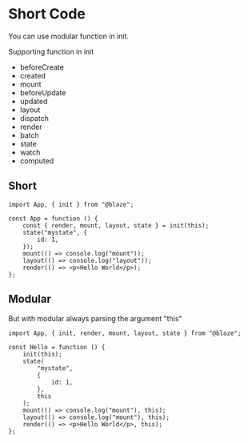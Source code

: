 # Short Code

You can use modular function in init.

Supporting function in init

-   beforeCreate
-   created
-   mount
-   beforeUpdate
-   updated
-   layout
-   dispatch
-   render
-   batch
-   state
-   watch
-   computed

## Short

```tsx
import App, { init } from "@blaze";

const App = function () {
    const { render, mount, layout, state } = init(this);
    state("mystate", {
        id: 1,
    });
    mount(() => console.log("mount"));
    layout(() => console.log("layout"));
    render(() => <p>Hello World</p>);
};
```

## Modular

But with modular always parsing the argument "this"

```tsx
import App, { init, render, mount, layout, state } from "@blaze";

const Hello = function () {
    init(this);
    state(
        "mystate",
        {
            id: 1,
        },
        this
    );
    mount(() => console.log("mount"), this);
    layout(() => console.log("mount"), this);
    render(() => <p>Hello World</p>, this);
};
```